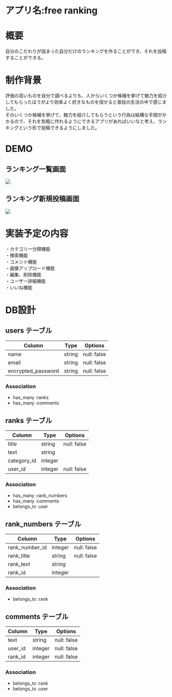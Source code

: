 # アプリ名:free ranking

# 概要
自分のこだわりが詰まった自分だけのランキングを作ることができ、それを投稿することができる。

# 制作背景
評価の高いものを自分で調べるよりも、人からいくつか候補を挙げて魅力を紹介してもらったほうがより効率よく好きなものを探せると普段の生活の中で感じました。  
そのいくつか候補を挙げて、魅力を紹介してもらうという行為は結構な手間がかかるので、それを気軽に作れるようにできるアプリがあればいいなと考え、ランキングという形で投稿できるようにしました。  

# DEMO
## ランキング一覧画面
![](https://i.gyazo.com/a4d36b800fc69eca8f32b2422a7f015d.png)
## ランキング新規投稿画面
![](https://i.gyazo.com/80671af07d1c7fbaab58b3c1ea159421.png)

# 実装予定の内容
・カテゴリー分類機能  
・検索機能  
・コメント機能  
・画像アップロード機能  
・編集、削除機能  
・ユーザー詳細機能  
・いいね機能  


# DB設計

## users テーブル

| Column                | Type   | Options     |
| --------------------- | ------ | ----------- |
| name                  | string | null: false |
| email                 | string | null: false |
| encrypted_password    | string | null: false |

### Association

- has_many :ranks
- has_many :comments

## ranks テーブル

| Column                | Type    | Options     |
| --------------------- | ------- | ----------- |
| title                 | string  | null: false |
| text                  | string  |             |
| category_id           | integer |             |
| user_id               | integer | null: false |

### Association

- has_many :rank_numbers
- has_many :comments
- belongs_to :user

## rank_numbers テーブル

| Column                | Type    | Options     |
| --------------------- | ------- | ----------- |
| rank_number_id        | integer | null: false |
| rank_title            | string  | null: false |
| rank_text             | string  |             |
| rank_id               | integer |             |

### Association

- belongs_to :rank

## comments テーブル

| Column                | Type    | Options     |
| --------------------- | ------- | ----------- |
| text                  | string  | null: false |
| user_id               | integer | null: false |
| rank_id               | integer | null: false |

### Association

- belongs_to :rank
- belongs_to :user
